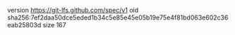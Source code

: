 version https://git-lfs.github.com/spec/v1
oid sha256:7ef2daa50dce5eded1b34c5e85e45e05b19e75e4f81bd063e602c36eab25803d
size 167
